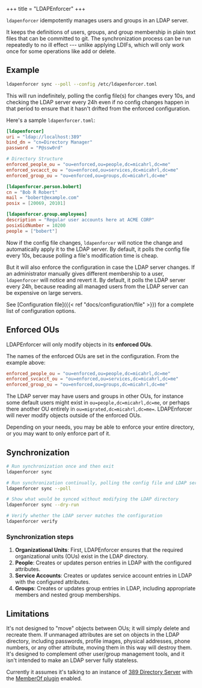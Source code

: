 +++
title = "LDAPEnforcer"
+++

`ldapenforcer` idempotently manages users and groups in an LDAP server.

It keeps the definitions of users, groups, and group membership
in plain text files that can be committed to git.
The synchronization process can be run repeatedly to no ill effect ---
unlike applying LDIFs, which will only work once for some operations like add or delete.

## Example

```sh
ldapenforcer sync --poll --config /etc/ldapenforcer.toml
```

This will run indefinitely, polling the config file(s) for changes every 10s,
and checking the LDAP server every 24h even if no config changes happen in that period
to ensure that it hasn't drifted from the enforced configuration.

Here's a sample `ldapenforcer.toml`:

```toml
[ldapenforcer]
uri = "ldap://localhost:389"
bind_dn = "cn=Directory Manager"
password = "P@ssw0rd"

# Directory Structure
enforced_people_ou = "ou=enforced,ou=people,dc=micahrl,dc=me"
enforced_svcacct_ou = "ou=enforced,ou=services,dc=micahrl,dc=me"
enforced_group_ou = "ou=enforced,ou=groups,dc=micahrl,dc=me"

[ldapenforcer.person.bobert]
cn = "Bob R Robert"
mail = "bobert@example.com"
posix = [20069, 20101]

[ldapenforcer.group.employees]
description = "Regular user accounts here at ACME CORP"
posixGidNumber = 10200
people = ["bobert"]
```

Now if the config file changes,
`ldapenforcer` will notice the change and automatically apply it to the LDAP server.
By default, it polls the config file every 10s,
because polling a file's modification time is cheap.

But it will also enforce the configuration in case the LDAP server changes.
If an administrator manually gives different membership to a user,
`ldapenforcer` will notice and revert it.
By default, it polls the LDAP server every 24h,
because reading all managed users from the LDAP server can be expensive on large servers.

See [Configuration file]({{< ref "docs/configuration/file" >}})
for a complete list of configuration options.

## Enforced OUs

LDAPEnforcer will only modify objects in its **enforced OUs**.

The names of the enforced OUs are set in the configuration.
From the example above:

```toml
enforced_people_ou = "ou=enforced,ou=people,dc=micahrl,dc=me"
enforced_svcacct_ou = "ou=enforced,ou=services,dc=micahrl,dc=me"
enforced_group_ou = "ou=enforced,ou=groups,dc=micahrl,dc=me"
```

The LDAP server may have users and groups in other OUs,
for instance some default users might exist in `ou=people,dc=micahrl,dc=me`,
or perhaps there another OU entirely in `ou=migrated,dc=micahrl,dc=me=`.
LDAPEnforcer will never modify objects outside of the enforced OUs.

Depending on your needs, you may be able to enforce your entire directory,
or you may want to only enforce part of it.

## Synchronization

```sh
# Run synchronization once and then exit
ldapenforcer sync

# Run synchronization continually, polling the config file and LDAP server for changes
ldapenforcer sync --poll

# Show what would be synced without modifying the LDAP directory
ldapenforcer sync --dry-run

# Verify whether the LDAP server matches the configuration
ldapenforcer verify
```

### Synchronization steps

1. **Organizational Units**: First, LDAPEnforcer ensures that the required organizational units (OUs) exist in the LDAP directory.
2. **People**: Creates or updates person entries in LDAP with the configured attributes.
3. **Service Accounts**: Creates or updates service account entries in LDAP with the configured attributes.
4. **Groups**: Creates or updates group entries in LDAP, including appropriate members and nested group memberships.

## Limitations

It's not designed to "move" objects between OUs; it will simply delete and recreate them.
If unmanaged attributes are set on objects in the LDAP directory,
including passwords, profile images, physical addresses, phone numbers, or any other attribute,
moving them in this way will destroy them.
It's designed to complement other user/group management tools,
and it isn't intended to make an LDAP server fully stateless.

Currently it assumes it's talking to an instance of
[389 Directory Server](https://www.port389.org/)
with the [MemberOf plugin](https://www.port389.org/docs/389ds/design/memberof-plugin.html) enabled.
